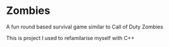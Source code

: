 # Zombies

A fun round based survival game similar to Call of Duty Zombies

This is project I used to refamilarise myself with C++

